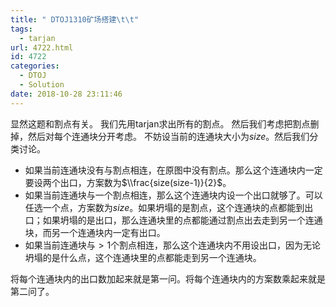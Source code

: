 ```yaml
---
title: " DTOJ1310矿场搭建\t\t"
tags:
  - tarjan
url: 4722.html
id: 4722
categories:
  - DTOJ
  - Solution
date: 2018-10-28 23:11:46
---
```


显然这题和割点有关。 我们先用tarjan求出所有的割点。 然后我们考虑把割点删掉，然后对每个连通块分开考虑。 不妨设当前的连通块大小为$size$。然后我们分类讨论。

*   如果当前连通块没有与割点相连，在原图中没有割点。那么这个连通块内一定要设两个出口，方案数为$\\frac{size(size-1)}{2}$。
*   如果当前连通块与一个割点相连，那么这个连通块内设一个出口就够了。可以任选一个点，方案数为$size$。如果坍塌的是割点，这个连通块的点都能到出口；如果坍塌的是出口，那么连通块里的点都能通过割点出去走到另一个连通块，而另一个连通块内一定有出口。
*   如果当前连通块与$>1$个割点相连，那么这个连通块内不用设出口，因为无论坍塌的是什么点，这个连通块里的点都能走到另一个连通块。

将每个连通块内的出口数加起来就是第一问。将每个连通块内的方案数乘起来就是第二问了。
